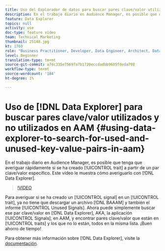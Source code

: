 ```yaml
---
title: Uso del Explorador de datos para buscar pares clave/valor utilizados y no utilizados en AAM
description: En el trabajo diario en Audience Manager, es posible que necesite saber rápidamente si se ha creado un rasgo a partir de un par clave/valor específico. Este vídeo le muestra cómo averiguarlo con el Explorador de datos.
feature: Data Explorer
topics: null
activity: use
doc-type: feature video
team: Technical Marketing
thumbnail: 25148.jpg
kt: 1760
role: "Business Practitioner, Developer, Data Engineer, Architect, Data Architect, Administrator, Leader"
level: Beginner
translation-type: tm+mt
source-git-commit: a7dc335e75697a7b1720eccdadbb9605fdeda798
workflow-type: tm+mt
source-wordcount: '184'
ht-degree: 1%

---
```



# Uso de [!DNL Data Explorer] para buscar pares clave/valor utilizados y no utilizados en AAM {#using-data-explorer-to-search-for-used-and-unused-key-value-pairs-in-aam}

En el trabajo diario en Audience Manager, es posible que tenga que averiguar rápidamente si se ha creado [!UICONTROL trait] a partir de un par clave/valor específico. Este vídeo le muestra cómo averiguarlo con [!DNL Data Explorer].

>[!VIDEO](https://video.tv.adobe.com/v/25148/?quality=12)

Para averiguar si se ha creado un [!UICONTROL signal] en un [!UICONTROL trait], ya no tiene que descargar un archivo [!DNL BAAAM] y también el informe [!UICONTROL Unused Signals]. Ahora puede simplemente buscar ese par clave/valor en [!DNL Data Explorer], AKA, la aplicación [!UICONTROL Signals], en AAM, y encontrar pares clave/valor que están en [!UICONTROL traits] y los que no lo están, todos en la misma lista. ¡Buen ahorro de tiempo!

Para obtener más información sobre [!DNL Data Explorer], visite la [documentación](https://experiencecloud.adobe.com/resources/help/en_US/aam/data-explorer.html).